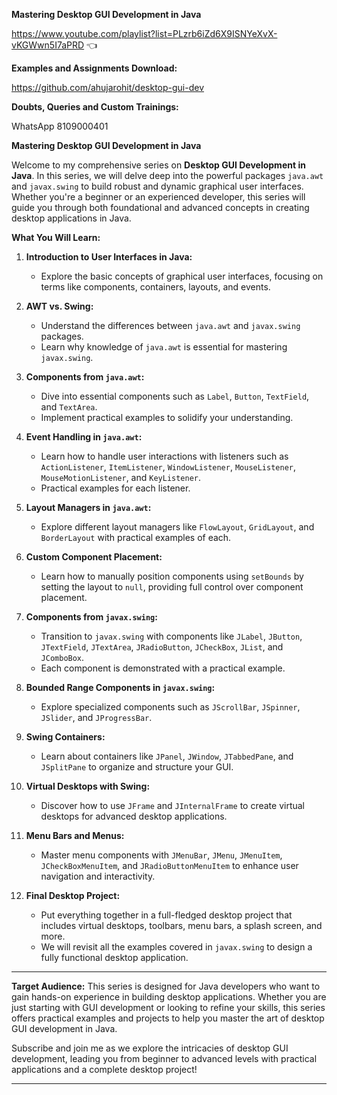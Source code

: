 **Mastering Desktop GUI Development in Java**  

https://www.youtube.com/playlist?list=PLzrb6iZd6X9ISNYeXvX-vKGWwn5I7aPRD 👈

**Examples and Assignments Download:** 

https://github.com/ahujarohit/desktop-gui-dev

**Doubts, Queries and Custom Trainings:** 

WhatsApp 8109000401

**Mastering Desktop GUI Development in Java**  

Welcome to my comprehensive series on **Desktop GUI Development in Java**. In this series, we will delve deep into the powerful packages `java.awt` and `javax.swing` to build robust and dynamic graphical user interfaces. Whether you're a beginner or an experienced developer, this series will guide you through both foundational and advanced concepts in creating desktop applications in Java.

 **What You Will Learn:**

1. **Introduction to User Interfaces in Java:**
   - Explore the basic concepts of graphical user interfaces, focusing on terms like components, containers, layouts, and events.

2. **AWT vs. Swing:**
   - Understand the differences between `java.awt` and `javax.swing` packages.
   - Learn why knowledge of `java.awt` is essential for mastering `javax.swing`.

3. **Components from `java.awt`:**
   - Dive into essential components such as `Label`, `Button`, `TextField`, and `TextArea`.
   - Implement practical examples to solidify your understanding.

4. **Event Handling in `java.awt`:**
   - Learn how to handle user interactions with listeners such as `ActionListener`, `ItemListener`, `WindowListener`, `MouseListener`, `MouseMotionListener`, and `KeyListener`.
   - Practical examples for each listener.

5. **Layout Managers in `java.awt`:**
   - Explore different layout managers like `FlowLayout`, `GridLayout`, and `BorderLayout` with practical examples of each.

6. **Custom Component Placement:**
   - Learn how to manually position components using `setBounds` by setting the layout to `null`, providing full control over component placement.

7. **Components from `javax.swing`:**
   - Transition to `javax.swing` with components like `JLabel`, `JButton`, `JTextField`, `JTextArea`, `JRadioButton`, `JCheckBox`, `JList`, and `JComboBox`.
   - Each component is demonstrated with a practical example.

8. **Bounded Range Components in `javax.swing`:**
   - Explore specialized components such as `JScrollBar`, `JSpinner`, `JSlider`, and `JProgressBar`.

9. **Swing Containers:**
   - Learn about containers like `JPanel`, `JWindow`, `JTabbedPane`, and `JSplitPane` to organize and structure your GUI.

10. **Virtual Desktops with Swing:**
    - Discover how to use `JFrame` and `JInternalFrame` to create virtual desktops for advanced desktop applications.

11. **Menu Bars and Menus:**
    - Master menu components with `JMenuBar`, `JMenu`, `JMenuItem`, `JCheckBoxMenuItem`, and `JRadioButtonMenuItem` to enhance user navigation and interactivity.

12. **Final Desktop Project:**
    - Put everything together in a full-fledged desktop project that includes virtual desktops, toolbars, menu bars, a splash screen, and more.
    - We will revisit all the examples covered in `javax.swing` to design a fully functional desktop application.

---

**Target Audience:**
This series is designed for Java developers who want to gain hands-on experience in building desktop applications. Whether you are just starting with GUI development or looking to refine your skills, this series offers practical examples and projects to help you master the art of desktop GUI development in Java.

Subscribe and join me as we explore the intricacies of desktop GUI development, leading you from beginner to advanced levels with practical applications and a complete desktop project!

---
